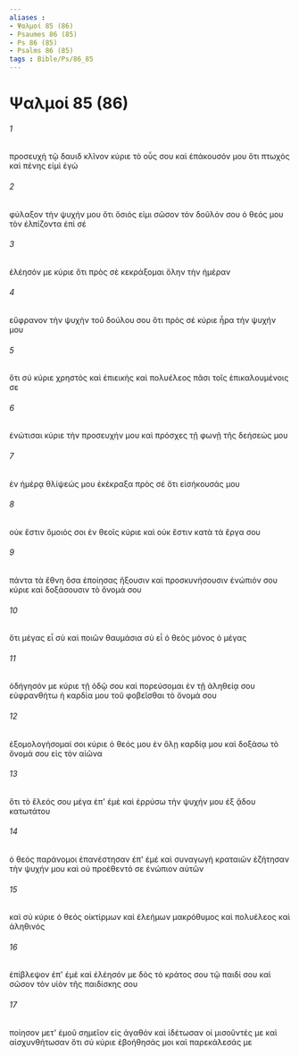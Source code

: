 ```yaml
---
aliases : 
- Ψαλμοί 85 (86)
- Psaumes 86 (85)
- Ps 86 (85)
- Psalms 86 (85)
tags : Bible/Ps/86_85
---
```


# Ψαλμοί 85 (86)

###### 1
προσευχὴ τῷ δαυιδ κλῖνον κύριε τὸ οὖς σου καὶ ἐπάκουσόν μου ὅτι πτωχὸς καὶ πένης εἰμὶ ἐγώ
###### 2
φύλαξον τὴν ψυχήν μου ὅτι ὅσιός εἰμι σῶσον τὸν δοῦλόν σου ὁ θεός μου τὸν ἐλπίζοντα ἐπὶ σέ
###### 3
ἐλέησόν με κύριε ὅτι πρὸς σὲ κεκράξομαι ὅλην τὴν ἡμέραν
###### 4
εὔφρανον τὴν ψυχὴν τοῦ δούλου σου ὅτι πρὸς σέ κύριε ἦρα τὴν ψυχήν μου
###### 5
ὅτι σύ κύριε χρηστὸς καὶ ἐπιεικὴς καὶ πολυέλεος πᾶσι τοῖς ἐπικαλουμένοις σε
###### 6
ἐνώτισαι κύριε τὴν προσευχήν μου καὶ πρόσχες τῇ φωνῇ τῆς δεήσεώς μου
###### 7
ἐν ἡμέρᾳ θλίψεώς μου ἐκέκραξα πρὸς σέ ὅτι εἰσήκουσάς μου
###### 8
οὐκ ἔστιν ὅμοιός σοι ἐν θεοῖς κύριε καὶ οὐκ ἔστιν κατὰ τὰ ἔργα σου
###### 9
πάντα τὰ ἔθνη ὅσα ἐποίησας ἥξουσιν καὶ προσκυνήσουσιν ἐνώπιόν σου κύριε καὶ δοξάσουσιν τὸ ὄνομά σου
###### 10
ὅτι μέγας εἶ σὺ καὶ ποιῶν θαυμάσια σὺ εἶ ὁ θεὸς μόνος ὁ μέγας
###### 11
ὁδήγησόν με κύριε τῇ ὁδῷ σου καὶ πορεύσομαι ἐν τῇ ἀληθείᾳ σου εὐφρανθήτω ἡ καρδία μου τοῦ φοβεῖσθαι τὸ ὄνομά σου
###### 12
ἐξομολογήσομαί σοι κύριε ὁ θεός μου ἐν ὅλῃ καρδίᾳ μου καὶ δοξάσω τὸ ὄνομά σου εἰς τὸν αἰῶνα
###### 13
ὅτι τὸ ἔλεός σου μέγα ἐπ' ἐμὲ καὶ ἐρρύσω τὴν ψυχήν μου ἐξ ᾅδου κατωτάτου
###### 14
ὁ θεός παράνομοι ἐπανέστησαν ἐπ' ἐμέ καὶ συναγωγὴ κραταιῶν ἐζήτησαν τὴν ψυχήν μου καὶ οὐ προέθεντό σε ἐνώπιον αὐτῶν
###### 15
καὶ σύ κύριε ὁ θεός οἰκτίρμων καὶ ἐλεήμων μακρόθυμος καὶ πολυέλεος καὶ ἀληθινός
###### 16
ἐπίβλεψον ἐπ' ἐμὲ καὶ ἐλέησόν με δὸς τὸ κράτος σου τῷ παιδί σου καὶ σῶσον τὸν υἱὸν τῆς παιδίσκης σου
###### 17
ποίησον μετ' ἐμοῦ σημεῖον εἰς ἀγαθόν καὶ ἰδέτωσαν οἱ μισοῦντές με καὶ αἰσχυνθήτωσαν ὅτι σύ κύριε ἐβοήθησάς μοι καὶ παρεκάλεσάς με
